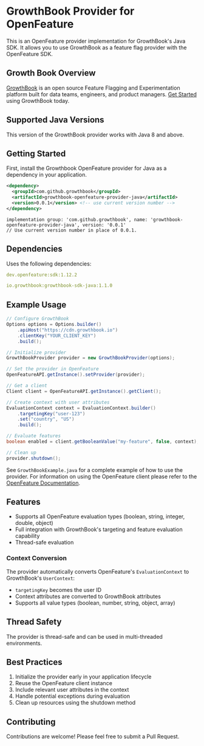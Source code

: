 # GrowthBook Provider for OpenFeature

This is an OpenFeature provider implementation for GrowthBook's Java SDK. It allows you to use GrowthBook as a feature flag provider with the OpenFeature SDK.

## Growth Book Overview
[GrowthBook](https://www.growthbook.io) is an open source Feature Flagging and Experimentation platform built for data teams, engineers, and product managers. [Get Started](https://www.growthbook.io/get-started) using GrowthBook today. 

## Supported Java Versions
This version of the GrowthBook provider works with Java 8 and above.

## Getting Started

First, install the Growthbook OpenFeature provider for Java as a dependency in your application.

```xml
<dependency>
  <groupId>com.github.growthbook</groupId>
  <artifactId>growthbook-openfeature-provider-java</artifactId>
  <version>0.0.1</version> <!-- use current version number -->
</dependency>
```

```
implementation group: 'com.github.growthbook', name: 'growthbook-openfeature-provider-java', version: '0.0.1'
// Use current version number in place of 0.0.1.
```

## Dependencies
Uses the following dependencies:

```yaml
dev.openfeature:sdk:1.12.2

io.growthbook:growthbook-sdk-java:1.1.0
```

## Example Usage

```java
// Configure GrowthBook
Options options = Options.builder()
    .apiHost("https://cdn.growthbook.io")
    .clientKey("YOUR_CLIENT_KEY")
    .build();

// Initialize provider
GrowthBookProvider provider = new GrowthBookProvider(options);

// Set the provider in OpenFeature
OpenFeatureAPI.getInstance().setProvider(provider);

// Get a client
Client client = OpenFeatureAPI.getInstance().getClient();

// Create context with user attributes
EvaluationContext context = EvaluationContext.builder()
    .targetingKey("user-123")
    .set("country", "US")
    .build();

// Evaluate features
boolean enabled = client.getBooleanValue("my-feature", false, context);

// Clean up
provider.shutdown();

```

See `GrowthBookExample.java` for a complete example of how to use the provider. For information on using the OpenFeature client please refer to the [OpenFeature Documentation](https://openfeature.dev/docs/reference/concepts/evaluation-api/).

## Features

- Supports all OpenFeature evaluation types (boolean, string, integer, double, object)
- Full integration with GrowthBook's targeting and feature evaluation capability
- Thread-safe evaluation

### Context Conversion

The provider automatically converts OpenFeature's `EvaluationContext` to GrowthBook's `UserContext`:

- `targetingKey` becomes the user ID
- Context attributes are converted to GrowthBook attributes
- Supports all value types (boolean, number, string, object, array)

## Thread Safety

The provider is thread-safe and can be used in multi-threaded environments.

## Best Practices

1. Initialize the provider early in your application lifecycle
2. Reuse the OpenFeature client instance
3. Include relevant user attributes in the context
4. Handle potential exceptions during evaluation
5. Clean up resources using the shutdown method

## Contributing

Contributions are welcome! Please feel free to submit a Pull Request.